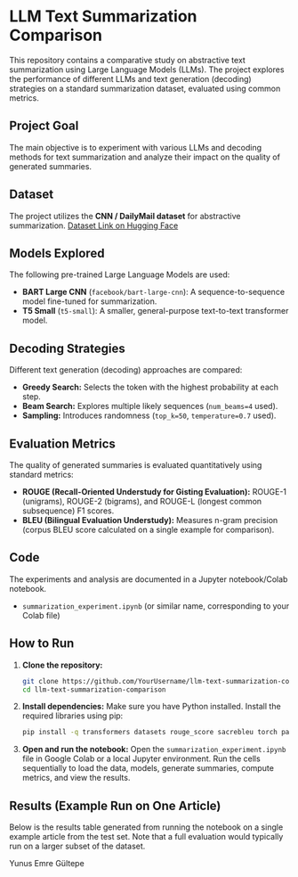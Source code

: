 # LLM Text Summarization Comparison

This repository contains a comparative study on abstractive text summarization using Large Language Models (LLMs). The project explores the performance of different LLMs and text generation (decoding) strategies on a standard summarization dataset, evaluated using common metrics.

## Project Goal

The main objective is to experiment with various LLMs and decoding methods for text summarization and analyze their impact on the quality of generated summaries.

## Dataset

The project utilizes the **CNN / DailyMail dataset** for abstractive summarization.
[Dataset Link on Hugging Face](https://huggingface.co/datasets/abisee/cnn_dailymail)

## Models Explored

The following pre-trained Large Language Models are used:

- **BART Large CNN** (`facebook/bart-large-cnn`): A sequence-to-sequence model fine-tuned for summarization.
- **T5 Small** (`t5-small`): A smaller, general-purpose text-to-text transformer model.

## Decoding Strategies

Different text generation (decoding) approaches are compared:

- **Greedy Search:** Selects the token with the highest probability at each step.
- **Beam Search:** Explores multiple likely sequences (`num_beams=4` used).
- **Sampling:** Introduces randomness (`top_k=50`, `temperature=0.7` used).

## Evaluation Metrics

The quality of generated summaries is evaluated quantitatively using standard metrics:

- **ROUGE (Recall-Oriented Understudy for Gisting Evaluation):** ROUGE-1 (unigrams), ROUGE-2 (bigrams), and ROUGE-L (longest common subsequence) F1 scores.
- **BLEU (Bilingual Evaluation Understudy):** Measures n-gram precision (corpus BLEU score calculated on a single example for comparison).

## Code

The experiments and analysis are documented in a Jupyter notebook/Colab notebook.

- `summarization_experiment.ipynb` (or similar name, corresponding to your Colab file)

## How to Run

1.  **Clone the repository:**
    ```bash
    git clone https://github.com/YourUsername/llm-text-summarization-comparison.git
    cd llm-text-summarization-comparison
    ```
2.  **Install dependencies:** Make sure you have Python installed. Install the required libraries using pip:
    ```bash
    pip install -q transformers datasets rouge_score sacrebleu torch pandas
    ```
3.  **Open and run the notebook:** Open the `summarization_experiment.ipynb` file in Google Colab or a local Jupyter environment. Run the cells sequentially to load the data, models, generate summaries, compute metrics, and view the results.

## Results (Example Run on One Article)

Below is the results table generated from running the notebook on a single example article from the test set. Note that a full evaluation would typically run on a larger subset of the dataset.

Yunus Emre Gültepe
